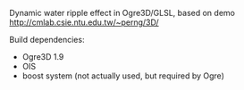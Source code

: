 Dynamic water ripple effect in Ogre3D/GLSL, based on demo http://cmlab.csie.ntu.edu.tw/~perng/3D/

Build dependencies:
* Ogre3D 1.9
* OIS
* boost system (not actually used, but required by Ogre)

